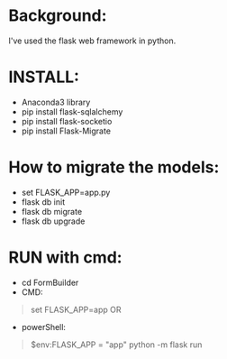 # Background:
I've used the flask web framework in python.
# INSTALL:
- Anaconda3 library
- pip install flask-sqlalchemy
- pip install flask-socketio
- pip install Flask-Migrate

# How to migrate the models: 
- set FLASK_APP=app.py
- flask db init
- flask db migrate
- flask db upgrade
 
# RUN with cmd:
- cd FormBuilder
- CMD: 
> set FLASK_APP=app
OR
- powerShell: 
> $env:FLASK_APP = "app"
> python -m flask run
